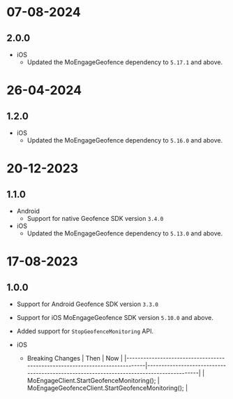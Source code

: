 # 07-08-2024

## 2.0.0

- iOS
  - Updated the MoEngageGeofence dependency to `5.17.1` and above.
  
# 26-04-2024

## 1.2.0

- iOS
  - Updated the MoEngageGeofence dependency to `5.16.0` and above.

# 20-12-2023

## 1.1.0

- Android
  - Support for native Geofence SDK version `3.4.0`
- iOS
  - Updated the MoEngageGeofence dependency to `5.13.0` and above.

# 17-08-2023

## 1.0.0

- Support for Android Geofence SDK version `3.3.0`
- Support for iOS MoEngageGeofence SDK version `5.10.0` and above.
- Added support for `StopGeofenceMonitoring` API.

- iOS
  - Breaking Changes
    | Then | Now |
    |-----------------------------------------------------------------------------|-----------------------------------------------------------------------------------------|
    | MoEngageClient.StartGeofenceMonitoring(); | MoEngageGeofenceClient.StartGeofenceMonitoring(); |
